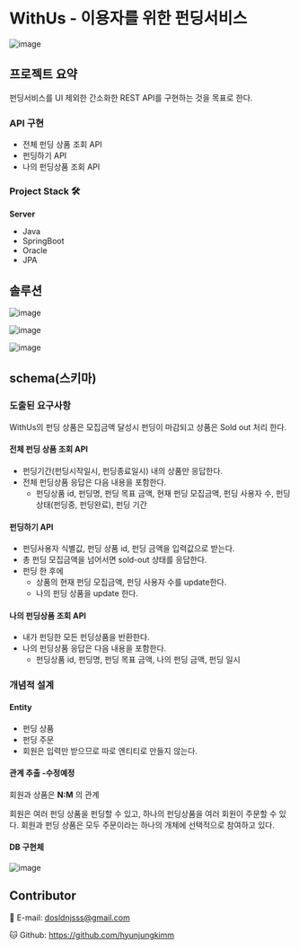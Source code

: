 # WithUs - 이용자를 위한 펀딩서비스
![image](https://user-images.githubusercontent.com/97015607/155065889-64d8cf21-461e-485a-9cd7-979e5482247b.png)



## 프로젝트 요약

펀딩서비스를 UI 제외한 간소화한 REST API를 구현하는 것을 목표로 한다. 



### API 구현 
- 전체 펀딩 상품 조회 API 
- 펀딩하기 API
- 나의 펀딩상품 조회 API



### Project Stack 🛠



**Server**

- Java
- SpringBoot
- Oracle 
- JPA



## 솔루션  

![image](https://user-images.githubusercontent.com/97015607/155078421-5840da7a-617d-4617-9165-6fa9387f2522.png)

![image](https://user-images.githubusercontent.com/97015607/155078486-3288e6e8-7bf9-4298-8416-f519c17e8f35.png)

![image](https://user-images.githubusercontent.com/97015607/155078845-0121456e-c81a-42ca-aac8-f1f43dad2bea.png)


## schema(스키마)



### 도출된 요구사항 

WithUs의 펀딩 상품은 모집금액 달성시 펀딩이 마감되고 상품은 Sold out 처리 한다. 



#### 전체 펀딩 상품 조회 API 
- 펀딩기간(펀딩시작일시, 펀딩종료일시) 내의 상품만 응답한다. 
- 전체 펀딩상품 응답은 다음 내용을 포함한다. 
  - 펀딩상품 id, 펀딩명, 펀딩 목표 금액, 현재 펀딩 모집금액, 펀딩 사용자 수, 펀딩 상태(펀딩중, 펀딩완료), 펀딩 기간



#### 펀딩하기 API
- 펀딩사용자 식별값, 펀딩 상품 id, 펀딩 금액을 입력값으로 받는다. 
- 총 펀딩 모집금액을 넘어서면 sold-out 상태를 응답한다. 
- 펀딩 한 후에 
  - 상품의 현재 펀딩 모집금액, 펀딩 사용자 수를 update한다. 
  - 나의 펀딩 상품을 update 한다. 



#### 나의 펀딩상품 조회 API 
- 내가 펀딩한 모든 펀딩상품을 반환한다. 
- 나의 펀딩상품 응답은 다음 내용을 포함한다. 
  - 펀딩상품 id, 펀딩명, 펀딩 목표 금액, 나의 펀딩 금액, 펀딩 일시 



### 개념적 설계 



#### Entity 
- 펀딩 상품 
- 펀딩 주문
- 회원은 입력만 받으므로 따로 엔티티로 만들지 않는다. 



#### 관계 추출 -수정예정




회원과 상품은 **N:M** 의 관계



회원은 여러 펀딩 상품을 펀딩할 수 있고, 하나의 펀딩상품을 여러 회원이 주문할 수 있다. 
회원과 펀딩 상품은 모두 주문이라는 하나의 개체에 선택적으로 참여하고 있다. 



#### DB 구현체 

![image](https://user-images.githubusercontent.com/97015607/155268565-ddd73dc9-5cd4-4033-ac85-b97e6cf45edf.png)



## Contributor

📧 E-mail: dosldnjsss@gmail.com

🐱 Github: https://github.com/hyunjungkimm
<br><br>
